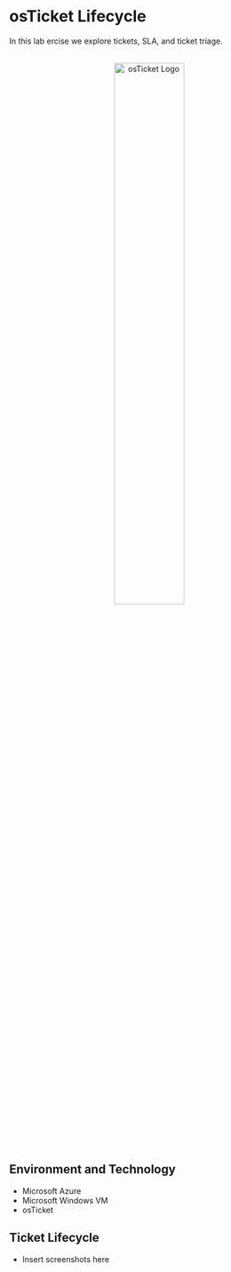 <h1> osTicket Lifecycle </h1>
In this lab ercise we explore tickets, SLA, and ticket triage.
<br></br>

<p align="center">
<img src="https://yunohost.org/user/images/osticket_logo.svg" height="50%" width="50%" alt="osTicket Logo"/>
</p>

<h2> Environment and Technology </h2>

- Microsoft Azure
- Microsoft Windows VM
- osTicket

<h2> Ticket Lifecycle </h2>

- Insert screenshots here
